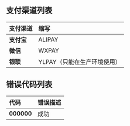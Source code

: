 ## 支付渠道列表

| **支付渠道** | **缩写** |
| :--- | :--- |
| **支付宝** | ALIPAY |
| **微信** | WXPAY |
| **银联** | YLPAY（只能在生产环境使用） |

## 错误代码列表

| **代码** | **错误描述** |
| :--- | :--- |
| **000000** | 成功 |



